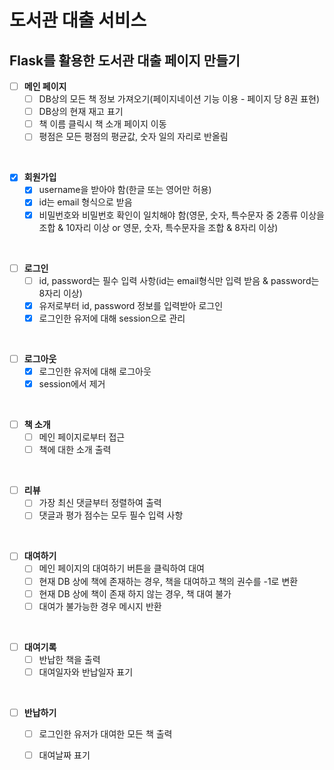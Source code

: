 # 도서관 대출 서비스

## Flask를 활용한 도서관 대출 페이지 만들기

- [ ] **메인 페이지**
    - [ ] DB상의 모든 책 정보 가져오기(페이지네이션 기능 이용 - 페이지 당 8권 표현)
    - [ ] DB상의 현재 재고 표기
    - [ ] 책 이름 클릭시 책 소개 페이지 이동
    - [ ] 평점은 모든 평점의 평균값, 숫자 일의 자리로 반올림

<br>

- [x] **회원가입**
    - [x] username을 받아야 함(한글 또는 영어만 허용)
    - [x] id는 email 형식으로 받음
    - [x] 비밀번호와 비밀번호 확인이 일치해야 함(영문, 숫자, 특수문자 중 2종류 이상을 조합 & 10자리 이상 or 영문, 숫자, 특수문자을 조합 & 8자리 이상)

<br>

- [ ] **로그인**
    - [ ] id, password는 필수 입력 사항(id는 email형식만 입력 받음 & password는 8자리 이상)
    - [x] 유저로부터 id, password 정보를 입력받아 로그인
    - [x] 로그인한 유저에 대해 session으로 관리

<br>

- [ ] **로그아웃**
    - [x] 로그인한 유저에 대해 로그아웃
    - [x] session에서 제거

<br>

- [ ] **책 소개**
    - [ ] 메인 페이지로부터 접근
    - [ ] 책에 대한 소개 출력

<br>

- [ ] **리뷰**
    - [ ] 가장 최신 댓글부터 정렬하여 출력
    - [ ] 댓글과 평가 점수는 모두 필수 입력 사항

<br>

- [ ] **대여하기**
    - [ ] 메인 페이지의 대여하기 버튼을 클릭하여 대여
    - [ ] 현재 DB 상에 책에 존재하는 경우, 책을 대여하고 책의 권수를 -1로 변환
    - [ ] 현재 DB 상에 책이 존재 하지 않는 경우, 책 대여 불가
    - [ ] 대여가 불가능한 경우 메시지 반환

<br>

- [ ] **대여기록**
    - [ ] 반납한 책을 출력
    - [ ] 대여일자와 반납일자 표기

<br>

- [ ] **반납하기**
    - [ ] 로그인한 유저가 대여한 모든 책 출력
    - [ ] 대여날짜 표기

